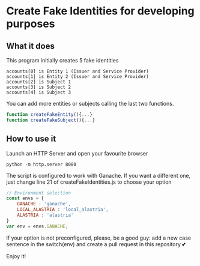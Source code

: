# Create Fake Identities for developing purposes
## What it does
This program initially creates 5 fake identities
```
accounts[0] is Entity 1 (Issuer and Service Provider)
accounts[1] is Entity 2 (Issuer and Service Provider)
accounts[2] is Subject 1
accounts[3] is Subject 2
accounts[4] is Subject 3
```
You can add more entities or subjects calling the last two functions.
```javascript
function createFakeEntity(){...}
function createFakeSubject(){...}
```
## How to use it
Launch an HTTP Server and open your favourite browser
```
python -m http.server 8080
```
The script is configured to work with Ganache. If you want a different one, just change line 21 of createFakeIdentities.js to choose your option
```javascript
// Environment selection
const envs = {
	GANACHE : 'ganache',
	LOCAL_ALASTRIA : 'local_alastria',
	ALASTRIA : 'alastria'
}
var env = envs.GANACHE;
```
If your option is not preconfigured, please, be a good guy: add a new case sentence in the switch(env) and create a pull request in this repository :two_hearts:

Enjoy it!
